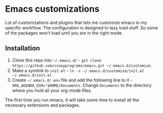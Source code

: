 # Emacs customizations

Lot of customizations and plugins that lets me customize emacs to my specific workflow. The configuration is designed to lazy load stuff. So some of the packages won't load until you are in the right mode.

## Installation

1. Clone this repo into `~/.emacs.d/` - `git clone https://github.com/vinayprograms/emacs.git ~/.emacs.d/customize`.
2. Make a symlink to `init.el` - `ln -s ~/.emacs.d/customize/init.el ~/.emacs.d/init.el`
3. Create `~/.emacs.d/.env` file and add the following line to it - `ORG_AGENDA_DIR="$HOME/Documents`. Change `Documents` to the directory where you hold all your org-mode files.

The first time you run emacs, it will take some time to install all the necessary extensions and packages.
